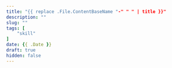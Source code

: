 ```yaml
---
title: "{{ replace .File.ContentBaseName "-" " " | title }}"
description: ""
slug: ""
tags: [
    "skill"
]
date: {{ .Date }}
draft: true
hidden: false
---
```

